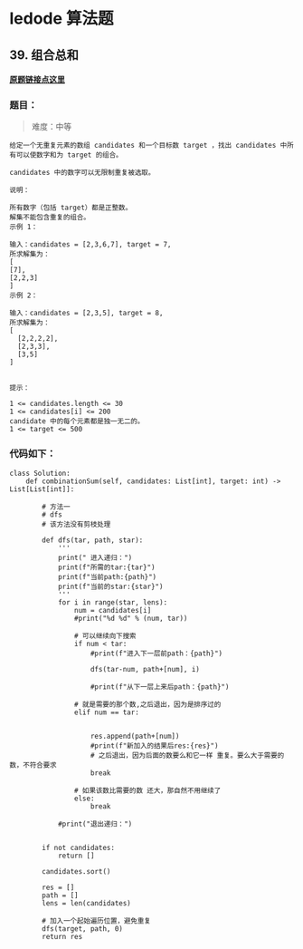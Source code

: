 # ledode 算法题

## 39. 组合总和

#### [原题链接点这里](https://leetcode-cn.com/problems/combination-sum/)


### 题目：
> 难度：中等

    给定一个无重复元素的数组 candidates 和一个目标数 target ，找出 candidates 中所有可以使数字和为 target 的组合。

    candidates 中的数字可以无限制重复被选取。

    说明：

    所有数字（包括 target）都是正整数。
    解集不能包含重复的组合。 
    示例 1：

    输入：candidates = [2,3,6,7], target = 7,
    所求解集为：
    [
    [7],
    [2,2,3]
    ]
    示例 2：

    输入：candidates = [2,3,5], target = 8,
    所求解集为：
    [
      [2,2,2,2],
      [2,3,3],
      [3,5]
    ]
     

    提示：

    1 <= candidates.length <= 30
    1 <= candidates[i] <= 200
    candidate 中的每个元素都是独一无二的。
    1 <= target <= 500






### 代码如下：
    
    class Solution:
        def combinationSum(self, candidates: List[int], target: int) -> List[List[int]]:

            # 方法一
            # dfs
            # 该方法没有剪枝处理
            
            def dfs(tar, path, star):
                '''
                print(" 进入递归：")
                print(f"所需的tar:{tar}")
                print(f"当前path:{path}")
                print(f"当前的star:{star}")
                '''
                for i in range(star, lens):
                    num = candidates[i]
                    #print("%d %d" % (num, tar))   

                    # 可以继续向下搜索
                    if num < tar:
                        #print(f"进入下一层前path：{path}")

                        dfs(tar-num, path+[num], i)

                        #print(f"从下一层上来后path：{path}")     
                    
                    # 就是需要的那个数,之后退出，因为是排序过的
                    elif num == tar:

                                    
                        res.append(path+[num])
                        #print(f"新加入的结果后res:{res}") 
                        # 之后退出，因为后面的数要么和它一样 重复。要么大于需要的数，不符合要求
                        break     

                    # 如果该数比需要的数 还大，那自然不用继续了
                    else:
                        break

                #print("退出递归：")


            if not candidates:
                return []

            candidates.sort()

            res = []      
            path = []
            lens = len(candidates)

            # 加入一个起始遍历位置，避免重复
            dfs(target, path, 0)
            return res







